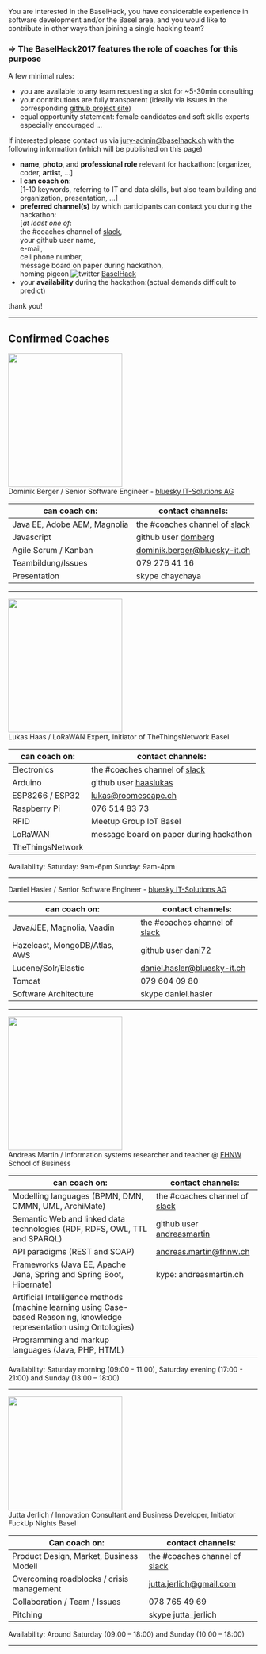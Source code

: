 You are interested in the BaselHack, you have considerable experience in software development and/or the Basel area, and you would like to contribute in other ways than joining a single hacking team?

### => The BaselHack2017 features the role of coaches for this purpose

A few minimal rules:
- you are available to any team requesting a slot for ~5-30min consulting
- your contributions are fully transparent (ideally via issues in the corresponding [github project site](https://github.com/BaselHack))
- equal opportunity statement: female candidates and soft skills experts especially encouraged ...


If interested please contact us via jury-admin@baselhack.ch with the following information (which will be published on this page)

* **name**, **photo**, and **professional role** relevant for hackathon: [organizer, coder, **artist**, ...]
* **I can coach on**: <br>
   [1-10 keywords, referring to IT and data skills, but also team building and organization, presentation, ...]
* **preferred channel(s)** by which participants can contact you during the hackathon:  <br>
   [_at least one of_:  <br>
      the #coaches channel of [slack](https://baselhack.slack.com/messages/C7J96CX4J),  <br>
      your github user name,  <br>
      e-mail,  <br>
      cell phone number,  <br>
      message board on paper during hackathon,  <br>
      homing pigeon  ![twitter](https://github.com/BaselHack/BaselHack.github.io/blob/master/img/pigeon.png) [BaselHack](https://twitter.com/BaselHack)
* your **availability** during the hackathon:(actual demands difficult to predict)


thank you!

________________________
## Confirmed Coaches ##


<img src="https://baselhack.github.io/img/pics/DoBe2.jpeg" width="230" height="270" /> <br>
Dominik Berger  / Senior Software Engineer - [bluesky IT-Solutions AG](http://www.bluesky-it.ch) <br>

can coach on: | contact channels:
------------- | -------------
Java EE, Adobe AEM, Magnolia | the #coaches channel of [slack](https://baselhack.slack.com/messages/C7J96CX4J)
Javascript | github user [domberg](https://github.com/domberg)
Agile Scrum / Kanban | dominik.berger@bluesky-it.ch
Teambildung/Issues | 079 276 41 16
Presentation | skype chaychaya

________________________
<img src="https://baselhack.github.io/img/pics/lukas_blackwhite.png" width="230" height="270" /><br>
Lukas Haas / LoRaWAN Expert, Initiator of TheThingsNetwork Basel<br>

can coach on: | contact channels:
------------- | -------------
Electronics |  the #coaches channel of [slack](https://baselhack.slack.com/messages/C7J96CX4J)
Arduino | github user [haaslukas](https://github.com/haaslukas) 
ESP8266 / ESP32 | lukas@roomescape.ch
Raspberry Pi | 076 514 83 73
RFID | Meetup Group IoT Basel
LoRaWAN | message board on paper during hackathon
TheThingsNetwork | 

Availability:
    Saturday: 9am-6pm    Sunday: 9am-4pm
________________________
Daniel Hasler / Senior Software Engineer - [bluesky IT-Solutions AG](http://www.bluesky-it.ch)<br>

can coach on: | contact channels:
------------- | -------------
Java/JEE, Magnolia, Vaadin | the #coaches channel of [slack](https://baselhack.slack.com/messages/C7J96CX4J)
Hazelcast, MongoDB/Atlas, AWS | github user [dani72](https://github.com/dani72)
Lucene/Solr/Elastic | daniel.hasler@bluesky-it.ch
Tomcat | 079 604 09 80
Software Architecture | skype daniel.hasler

________________________
<img src="https://www.andreas-martin.com/wp-content/uploads/2017/06/Martin_Andreas_480-SocialMedia-square-474x480.jpg" width="230" height="270" /> <br>
Andreas Martin / Information systems researcher and teacher @ [FHNW](www.fhnw.ch/people/andreas-martin) School of Business


can coach on: | contact channels:
------------- | -------------
Modelling languages (BPMN, DMN, CMMN, UML, ArchiMate) | the #coaches channel of [slack](https://baselhack.slack.com/messages/C7J96CX4J)
 Semantic Web and linked data technologies (RDF, RDFS, OWL, TTL and SPARQL) | github user [andreasmartin](https://github.com/andreasmartin)
API paradigms (REST and SOAP) | andreas.martin@fhnw.ch
Frameworks (Java EE, Apache Jena, Spring and Spring Boot, Hibernate) | kype: andreasmartin.ch
Artificial Intelligence methods (machine learning using Case-based Reasoning, knowledge representation using Ontologies) | 
Programming and markup languages (Java, PHP, HTML) | 

Availability:
  Saturday morning (09:00 - 11:00), Saturday evening (17:00 - 21:00) and Sunday (13:00 – 18:00)

________________________
<img src="https://avatars3.githubusercontent.com/u/29916388?s=400&u=85b84fe20debb99b8d1a693721f07d7c4b37e14d&v=4" width="230"/> <br>
Jutta Jerlich  / Innovation Consultant and Business Developer, Initiator FuckUp Nights Basel<br>

Can coach on: | contact channels:
------------- | -------------
Product Design, Market, Business Modell | the #coaches channel of [slack](https://baselhack.slack.com/messages/C7J96CX4J)
Overcoming roadblocks / crisis management | jutta.jerlich@gmail.com
Collaboration / Team / Issues | 078 765 49 69
Pitching | skype jutta_jerlich

Availability:
  Around Saturday (09:00 – 18:00) and Sunday (10:00 – 18:00)
________________________
